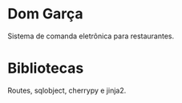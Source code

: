 # Dom Garça
Sistema de comanda eletrônica para restaurantes.
# Bibliotecas
Routes, sqlobject, cherrypy e jinja2.
